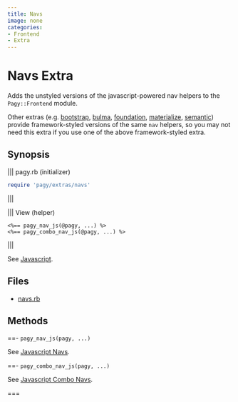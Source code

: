 ```yaml
---
title: Navs
image: none
categories:
- Frontend
- Extra
---
```

# Navs Extra

Adds the unstyled versions of the javascript-powered nav helpers to the `Pagy::Frontend` module.

Other extras (e.g. [bootstrap](bootstrap.md), [bulma](bulma.md), [foundation](foundation.md), [materialize](materialize.md), [semantic](semantic.md)) provide framework-styled versions of the same `nav` helpers, so you may not need this extra if you use one of the above framework-styled extra.

## Synopsis

||| pagy.rb (initializer)
```ruby
require 'pagy/extras/navs'
```
|||

||| View (helper)
```erb
<%== pagy_nav_js(@pagy, ...) %>
<%== pagy_combo_nav_js(@pagy, ...) %>
```
|||

See [Javascript](/docs/api/javascript.md).

## Files

- [navs.rb](https://github.com/ddnexus/pagy/blob/master/lib/pagy/extras/navs.rb)

## Methods

==- `pagy_nav_js(pagy, ...)`

See [Javascript Navs](/docs/api/javascript/navs.md).

==- `pagy_combo_nav_js(pagy, ...)`

See [Javascript Combo Navs](/docs/api/javascript/combo-navs.md).

===
